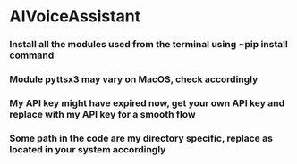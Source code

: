 # AIVoiceAssistant
### Install all the modules used from the terminal using ~pip install <module-name> command
### Module pyttsx3 may vary on MacOS, check accordingly
### My API key might have expired now, get your own API key and replace with my API key for a smooth flow
### Some path in the code are my directory specific, replace as located in your system accordingly

